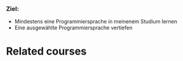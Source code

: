 ### Ziel:

- Mindestens eine Programmiersprache in meinenem Studium lernen
- Eine ausgewählte Programmiersprache vertiefen

# Related courses
